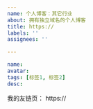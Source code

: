 ```yaml
---
name: 个人博客：其它行业
about: 拥有独立域名的个人博客
title: https://
labels: ''
assignees: ''

---
```

<!-- 个人博客：其它行业（请评论告知您的行业） -->
```yaml
name:
avatar:
tags: [标签1, 标签2]
desc:
```

<!-- 请添加 xaoxuu.com 到您的友链中，然后在下方写上您的友链页面链接： -->

我的友链页： https://

<!-- 如果您使用 issue 作为友链源，请下方写上 issue 仓库链接。 -->


<!-- end -->
